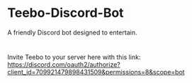 # Teebo-Discord-Bot
A friendly Discord bot designed to entertain.
#
Invite Teebo to your server here with this link: https://discord.com/oauth2/authorize?client_id=709921479898431509&permissions=8&scope=bot
